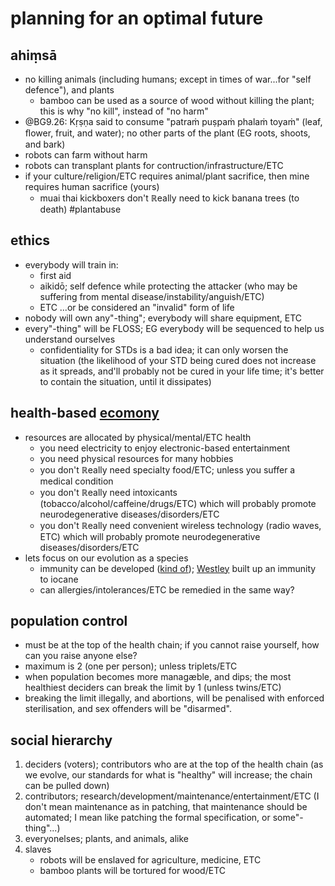 # planning for an optimal future

## ahiṃsā
* no killing animals (including humans; except in times of war...for "self defence"), and plants
	* bamboo can be used as a source of wood without killing the plant; this is why "no kill", instead of "no harm"
* @BG9.26: Kṛṣṇa said to consume "patraṁ puṣpaṁ phalaṁ toyaṁ" (leaf, ﬂower, fruit, and water); no other parts of the plant (EG roots, shoots, and bark)
* robots can farm without harm
* robots can transplant plants for contruction/infrastructure/ETC
* if your culture/religion/ETC requires animal/plant sacrifice, then mine requires human sacrifice (yours)
	* muai thai kickboxers don't ℝeally need to kick banana trees (to death) #plantabuse

## ethics
* everybody will train in:
	* first aid
	* aikidō; self defence while protecting the attacker (who may be suffering from mental disease/instability/anguish/ETC)
	* ETC ...or be considered an "invalid" form of life
* nobody will own any"-thing"; everybody will share equipment, ETC
* every"-thing" will be FLOSS; EG everybody will be sequenced to help us understand ourselves
	* confidentiality for STDs is a bad idea; it can only worsen the situation (the likelihood of your STD being cured does not increase as it spreads, and'll probably not be cured in your life time; it's better to contain the situation, until it dissipates)

## health-based [ecomony](https://en.wikipedia.org/wiki/Idiocracy)
* resources are allocated by physical/mental/ETC health
	* you need electricity to enjoy electronic-based entertainment
	* you need physical resources for many hobbies
	* you don't ℝeally need specialty food/ETC; unless you suffer a medical condition
	* you don't ℝeally need intoxicants (tobacco/alcohol/caffeine/drugs/ETC) which will probably promote neurodegenerative diseases/disorders/ETC
	* you don't ℝeally need convenient wireless technology (radio waves, ETC) which will probably promote neurodegenerative diseases/disorders/ETC
* lets focus on our evolution as a species
	* immunity can be developed ([kind of](https://nerdist.com/princess-bride-because-science-iocane-powder-poison/)); [Westley](https://en.wikipedia.org/wiki/The_Princess_Bride_(film)) built up an immunity to iocane
	* can allergies/intolerances/ETC be remedied in the same way?

## population control
* must be at the top of the health chain; if you cannot raise yourself, how can you raise anyone else?
* maximum is 2 (one per person); unless triplets/ETC
* when population becomes more managæble, and dips; the most healthiest deciders can break the limit by 1 (unless twins/ETC)
* breaking the limit illegally, and abortions, will be penalised with enforced sterilisation, and sex offenders will be "disarmed".

## social hierarchy
1. deciders (voters); contributors who are at the top of the health chain (as we evolve, our standards for what is "healthy" will increase; the chain can be pulled down)
2. contributors; research/development/maintenance/entertainment/ETC (I don't mean maintenance as in patching, that maintenance should be automated; I mean like patching the formal specification, or some"-thing"...)
3. everyonelses; plants, and animals, alike
4. slaves
	* robots will be enslaved for agriculture, medicine, ETC
	* bamboo plants will be tortured for wood/ETC
